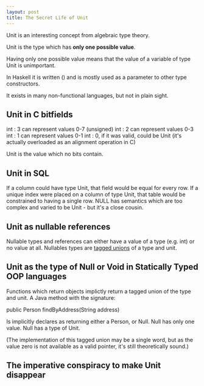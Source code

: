 ```yaml
---
layout: post
title: The Secret Life of Unit
---
```


Unit is an interesting concept from algebraic type theory.  

Unit is the type which has **only one possible value**.  

Having only one possible value means that the value of a variable of type Unit is unimportant.

In Haskell it is written () and is mostly used as a parameter to other type constructors.

It exists in many non-functional languages, but not in plain sight.

Unit in C bitfields
-------------------
int <fieldname> : 3 can represent values 0-7 (unsigned)
int <fieldname> : 2 can represent values 0-3
int <fieldname> : 1 can represent values 0-1
int <fieldname> : 0, if it was valid, could be Unit 
(it's actually overloaded as an alignment operation in C)

Unit is the value which no bits contain.

Unit in SQL
-----------
If a column could have type Unit, that field would be equal for every row.
If a unique index were placed on a column of type Unit, that table would be constrained to having a single row.
NULL has semantics which are too complex and varied to be Unit - but it's a close cousin.

Unit as nullable references
---------------------------
Nullable types and references can either have a value of a type (e.g. int) or no value at all.  Nullables types are <a href="http://en.wikipedia.org/wiki/Tagged_union">tagged unions</a> of a type and unit. 

Unit as the type of Null or Void in Statically Typed OOP languages
------------------------------------------------------------------
Functions which return objects implictly return a tagged union of the type and unit.  A Java method with the signature:

public Person findByAddress(String address)

Is implicitly declares as returning either a Person, or Null.  Null has only one value.  Null has a type of Unit.

(The implementation of this tagged union may be a single word, but as the value zero is not available as a valid pointer, it's still theoretically sound.)

The imperative conspiracy to make Unit disappear
------------------------------------------------

